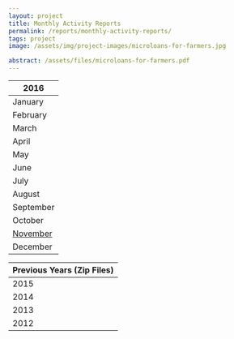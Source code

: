 ```yaml
---
layout: project
title: Monthly Activity Reports
permalink: /reports/monthly-activity-reports/
tags: project
image: /assets/img/project-images/microloans-for-farmers.jpg

abstract: /assets/files/microloans-for-farmers.pdf
---
```


| 2016      |
|-----------|
| January   |
| February  |
| March     |
| April     |
| May       |
| June      |
| July      |
| August    |
| September |
| October   |
| [November]({{site.baseurl}}/assets/files/test.pdf)  |
| December  |

| Previous Years (Zip Files)     |
|-----------|
| 2015    |
| 2014  |
| 2013     |
| 2012    |


